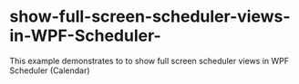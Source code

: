 # show-full-screen-scheduler-views-in-WPF-Scheduler-
This example demonstrates to to show full screen scheduler views in WPF Scheduler (Calendar)

